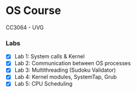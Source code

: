 # OS Course
CC3064 - UVG

### Labs
- [x] Lab 1: System calls & Kernel
- [x] Lab 2: Communication between OS processes
- [X] Lab 3: Multithreading (Sudoku Validator)
- [X] Lab 4: Kernel modules, SystemTap, Grub
- [X] Lab 5: CPU Scheduling

